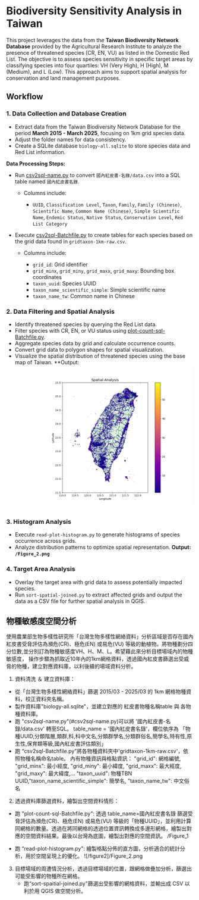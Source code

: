 # Biodiversity Sensitivity Analysis in Taiwan

This project leverages the data from the **Taiwan Biodiversity Network Database** provided by the Agricultural Research Institute to analyze the presence of threatened species (CR, EN, VU) as listed in the Domestic Red List. The objective is to assess species sensitivity in specific target areas by classifying species into four quartiles: VH (Very High), H (High), M (Medium), and L (Low). This approach aims to support spatial analysis for conservation and land management purposes.

## Workflow

### 1. Data Collection and Database Creation

* Extract data from the Taiwan Biodiversity Network Database for the period **March 2015 - March 2025**, focusing on 1km grid species data.
* Adjust the folder names for data consistency.
* Create a SQLite database `biology-all.sqlite` to store species data and Red List information.

**Data Processing Steps:**

* Run [csv2sql-name.py](/csv2sql-name.py) to convert `國內紅皮書-名錄/data.csv` into a SQL table named `國內紅皮書名錄`.

  * Columns include:

    * `UUID`, `Classification Level`, `Taxon`, `Family`, `Family (Chinese)`, `Scientific Name`, `Common Name (Chinese)`, `Simple Scientific Name`, `Endemic Status`, `Native Status`, `Conservation Level`, `Red List Category`

* Execute [csv2sql-Batchfile.py](/csv2sql-Batchfile.py) to create tables for each species based on the grid data found in `gridtaxon-1km-raw.csv`.

  * Columns include:

    * `grid_id`: Grid identifier
    * `grid_minx`, `grid_miny`, `grid_maxx`, `grid_maxy`: Bounding box coordinates
    * `taxon_uuid`: Species UUID
    * `taxon_name_scientific_simple`: Simple scientific name
    * `taxon_name_tw`: Common name in Chinese

### 2. Data Filtering and Spatial Analysis

* Identify threatened species by querying the Red List data.
* Filter species with CR, EN, or VU status using [plot-count-sql-Batchfile.py](/plot-count-sql-Batchfile.py).
* Aggregate species data by grid and calculate occurrence counts.
* Convert grid data to polygon shapes for spatial visualization.
* Visualize the spatial distribution of threatened species using the base map of Taiwan. **Output: ![Figure_1](/Figure_1.png)

### 3. Histogram Analysis

* Execute `read-plot-histogram.py` to generate histograms of species occurrence across grids.
* Analyze distribution patterns to optimize spatial representation. **Output: `/Figure_2.png`**

### 4. Target Area Analysis

* Overlay the target area with grid data to assess potentially impacted species.
* Run `sort-spatial-joined.py` to extract affected grids and output the data as a CSV file for further spatial analysis in QGIS.




## 物種敏感度空間分析

使用農業部生物多樣性研究所「台灣生物多樣性網絡資料」分析區域是否存在國內紅皮書受脅評估為瀕危(CR)、極危(EN) 或易危(VU) 等級的動植物。將物種劃分四分位數,並分別訂為物種敏感度VH、H、M、L。希望藉此來分析目標場域內的物種敏感度，
操作步驟為抓取近10年內的1km網格資料，透過國內紅皮書篩選出受威脅的物種，建立對應資料庫，以利後續的場域資料分析。

1. 資料清洗 ＆ 建立資料庫：
- 從「台灣生物多樣性網絡資料」篩選 2015/03 - 2025/03 的 1km 網格物種資料，校正資料夾名稱。
- 製作資料庫"biology-all.sqlite"，並建立對應的 紅皮書物種名稱table 與 各物種資料庫。
- 跑 "csv2sql-name.py"(#csv2sql-name.py)可以將 '國內紅皮書-名錄/data.csv' 轉至SQL。
  table_name = '國內紅皮書名錄'，欄位依序為 「物種UUID,分類階層,類群,科,科中文名,分類群學名,分類群俗名,簡學名,特有性,原生性,保育類等級,國內紅皮書評估類別」
- 跑 “csv2sql-Batchfile.py”將各物種資料夾中'gridtaxon-1km-raw.csv'，依照物種名稱命名table。
  內有物種資訊與格點資訊：
            "grid_id": 網格編號, "grid_minx": 最小經度, "grid_miny": 最小緯度, "grid_maxx": 最大經度, "grid_maxy": 最大緯度,...
            "taxon_uuid": 物種TBN UUID,"taxon_name_scientific_simple": 簡學名, "taxon_name_tw": 中文俗名
  
2. 透過資料庫篩選資料，繪製出空間資料情形：
- 跑 "plot-count-sql-Batchfile.py": 透過 table_name=國內紅皮書名錄 篩選受脅評估為瀕危(CR)、極危(EN) 或易危(VU) 等級的「物種UUID」，並利用計算同網格的數量。透過在將同網格的透過位置資訊轉換成多邊形網格，繪製出對應的空間資料結果。最後以台灣為底圖，繪製出對應的空間資訊。
/Figure_1

- 跑 “read-plot-histogram.py": 繪製格點分佈的直方圖，分析適合的統計分析，用於空間呈現上的優化。
  ![/figure2]/Figure_2.png

3. 目標場域的周遭情況分析，透過目標場域的位置，跟網格做疊加分析，篩選出可能受影響的物種所在網格。
   - 跑“sort-spaitial-joined.py"篩選出受影響的網格資料，並輸出成 CSV 以利於用 QGIS 做空間分析。



